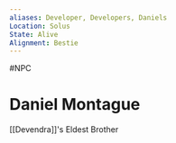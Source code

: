 ```yaml
---
aliases: Developer, Developers, Daniels
Location: Solus
State: Alive
Alignment: Bestie
---
```

#NPC
# Daniel Montague
[[Devendra]]'s Eldest Brother

